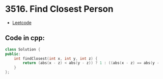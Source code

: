 # 3516. Find Closest Person
- [Leetcode](https://leetcode.com/problems/find-closest-person/description/)
## Code in cpp:
```cpp
class Solution {
public:
    int findClosest(int x, int y, int z) {
        return (abs(x - z) < abs(y - z)) ? 1 : ((abs(x - z) == abs(y - z)) ? 0 : 2);
    }
};
```
